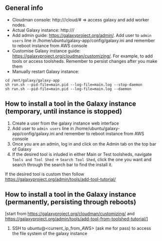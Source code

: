 ## General info

* Cloudman console: http://<public DNS>/cloud/# => access galaxy and add worker nodes.
* Actual Galaxy instance: http://<public DNS>/
* Add admin guide: https://galaxyproject.org/admin/. Add user to ```admin users``` line in /home/ubuntu/galaxy-app/config/galaxy.ini and remember to reboot instance from AWS console
* Customise Galaxy instance guide: https://galaxyproject.org/cloudman/customizing/. For example, to add tools or access toolsheds. Remember to persist changes after you make them
* Manually restart Galaxy instance: 
```sudo su galaxy
cd /mnt/galaxy/galaxy-app
sh run.sh --pid-file=main.pid --log-file=main.log --stop-daemon
sh run.sh --pid-file=main.pid --log-file=main.log --daemon
```

## How to install a tool in the Galaxy instance (temporary, until instance is stopped)

1. Create a user from the galaxy instance web interface
2. Add user to ```admin users``` line in /home/ubuntu/galaxy-app/config/galaxy.ini and remember to reboot instance from AWS console
3. Once you are an admin, log in and click on the Admin tab on the top bar of Galaxy
4. If the desired tool is inluded in either Main or Test toolsheds, navigate ```Tools and Tool Shed``` -> ```Search Tool Shed```, click the one you want and search through the search bar to find the install it.

If the desired tool is custom then follow https://galaxyproject.org/admin/tools/add-tool-tutorial/

## How to install a tool in the Galaxy instance (permanently, persisting through reboots)

[start from https://galaxyproject.org/cloudman/customizing/ and https://galaxyproject.org/admin/tools/add-tool-from-toolshed-tutorial/]

1. SSH to ubuntu@<current_ip_from_AWS> (ask me for pass) to access the file system of the galaxy instance
